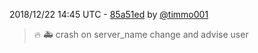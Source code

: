 2018/12/22 14:45 UTC - [85a51ed](https://github.com/hassio-addons/addon-matrix/commit/85a51ed6e457e592472c46d52ce997741321292d) by [@timmo001](https://github.com/timmo001)
> :fire: :ambulance: crash on server_name change and advise user 

